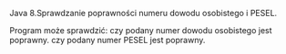 Java 8.Sprawdzanie poprawności numeru dowodu osobistego i PESEL.

Program może sprawdzić:
czy podany numer dowodu osobistego jest poprawny.
czy podany numer PESEL jest poprawny.


